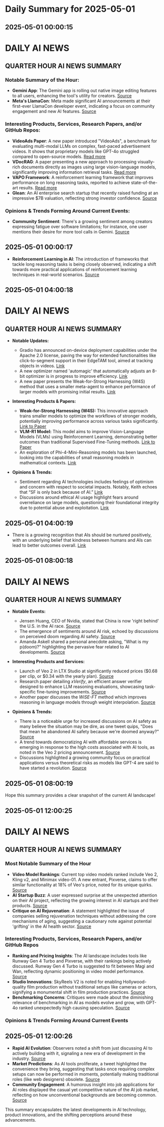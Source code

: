 # Daily Summary for 2025-05-01

## 2025-05-01 00:00:15

# DAILY AI NEWS

## QUARTER HOUR AI NEWS SUMMARY

### Notable Summary of the Hour:
- **Gemini App**: The Gemini app is rolling out native image editing features to all users, enhancing the tool's utility for creators. [Source](https://x.com/i/web/status/1917727175488463014)
- **Meta's LlamaCon**: Meta made significant AI announcements at their first-ever LlamaCon developer event, indicating a focus on community engagement and new AI features. [Source](https://x.com/i/web/status/1917700546456158323)

### Interesting Products, Services, Research Papers, and/or GitHub Repos:
- **VideoAds Paper**: A new paper introduced "VideoAds", a benchmark for evaluating multi-modal LLMs on complex, fast-paced advertisement videos. It shows that proprietary models like GPT-4o struggled compared to open-source models. [Read more](https://x.com/i/web/status/1917710555466420384)
- **VDocRAG**: A paper presenting a new approach to processing visually-rich documents directly as images using large vision-language models, significantly improving information retrieval tasks. [Read more](https://x.com/i/web/status/1917694197957611965)
- **VAPO Framework**: A reinforcement learning framework that improves performance on long reasoning tasks, reported to achieve state-of-the-art results. [Read more](https://x.com/i/web/status/1917679098622796130)
- **Glean**: An AI enterprise search startup that recently raised funding at an impressive $7B valuation, reflecting strong investor confidence. [Source](https://x.com/i/web/status/1917701676489756701)

### Opinions & Trends Forming Around Current Events:
- **Community Sentiment**: There's a growing sentiment among creators expressing fatigue over software limitations; for instance, one user mentions their desire for more tool calls in Gemini. [Source](https://x.com/i/web/status/1917711848796770477)

## 2025-05-01 00:00:17

- **Reinforcement Learning in AI**: The introduction of frameworks that tackle long reasoning tasks is being closely observed, indicating a shift towards more practical applications of reinforcement learning techniques in real-world scenarios. [Source](https://x.com/i/web/status/1917679098622796130)

## 2025-05-01 04:00:18

# DAILY AI NEWS

## QUARTER HOUR AI NEWS SUMMARY

- **Notable Updates:**
  - Gradio has announced on-device deployment capabilities under the Apache 2.0 license, paving the way for extended functionalities like click-to-segment support in their EdgeTAM tool, aimed at tracking objects in videos. [Link](https://x.com/i/web/status/1917789152915120481)
  - A new optimizer named 'automagic' that automatically adjusts an 8-bit optimizer is in progress to improve efficiency. [Link](https://x.com/i/web/status/1917789003958608243)
  - A new paper presents the Weak-for-Strong Harnessing (W4S) method that uses a smaller meta-agent to enhance performance of larger models with promising initial results. [Link](https://x.com/i/web/status/1917771456735236268)

- **Interesting Products & Papers:**
  - **Weak-for-Strong Harnessing (W4S):** This innovative approach trains smaller models to optimize the workflows of stronger models, potentially improving performance across various tasks significantly. [Link to Paper](https://x.com/i/web/status/1917771456735236268)
  - **VLM-R1 Model:** This model aims to improve Vision-Language Models (VLMs) using Reinforcement Learning, demonstrating better outcomes than traditional Supervised Fine-Tuning methods. [Link to Paper](https://x.com/i/web/status/1917756357278851085)
  - An exploration of Phi-4-Mini-Reasoning models has been launched, looking into the capabilities of small reasoning models in mathematical contexts. [Link](https://x.com/i/web/status/1917761687723147707)

- **Opinions & Trends:**
  - Sentiment regarding AI technologies includes feelings of optimism and concern with respect to societal impacts. Notably, Keith echoes that “SF is only back because of AI.” [Link](https://x.com/i/web/status/1917779364042924091)
  - Discussions around ethical AI usage highlight fears around overreliance on large models, questioning their foundational integrity due to potential abuse and exploitation. [Link](https://x.com/i/web/status/1917773475361743194)

## 2025-05-01 04:00:19

- There is a growing recognition that AIs should be nurtured positively, with an underlying belief that kindness between humans and AIs can lead to better outcomes overall. [Link](https://x.com/i/web/status/1917773832225710541)

## 2025-05-01 08:00:18

# DAILY AI NEWS

## QUARTER HOUR AI NEWS SUMMARY

- **Notable Events:**  
  - Jensen Huang, CEO of Nvidia, stated that China is now 'right behind' the U.S. in the AI race. [Source](https://x.com/i/web/status/1917844197391925481)  
  - The emergence of sentiments around AI risk, echoed by discussions on perceived doom regarding AI safety. [Source](https://x.com/i/web/status/1917838410645135436)  
  - Amanda Askell shared a personal anecdote asking, "What is my p(doom)?" highlighting the pervasive fear related to AI developments. [Source](https://x.com/i/web/status/1917850572130013280)  

- **Interesting Products and Services:**  
  - Launch of Veo 2 in LTX Studio at significantly reduced prices ($0.68 per clip, or $0.34 with the yearly plan). [Source](https://x.com/i/web/status/1917838270093840812)  
  - Research paper detailing *xVerify*, an efficient answer verifier designed to enhance LLM reasoning evaluations, showcasing task-specific fine-tuning improvements. [Source](https://x.com/i/web/status/1917817258207773071)  
  - Another paper discusses the *WiSE-FT* method which improves reasoning in language models through weight interpolation. [Source](https://x.com/i/web/status/1917801907260707157)  

- **Opinions & Trends:**  
  - There is a noticeable urge for increased discussions on AI safety as many believe the situation may be dire, as one tweet quips, "Does that mean he abandoned AI safety because we're doomed anyway?" [Source](https://x.com/i/web/status/1917838410645135436)  
  - A trend towards democratizing AI with affordable services is emerging in response to the high costs associated with AI tools, as noted in the Veo 2 pricing announcement. [Source](https://x.com/i/web/status/1917838270093840812)  
  - Discussions highlighted a growing community focus on practical applications versus theoretical risks as models like GPT-4 are said to have started a revolution. [Source](https://x.com/i/web/status/1917844583490412545)

## 2025-05-01 08:00:19

Hope this summary provides a clear snapshot of the current AI landscape!

## 2025-05-01 12:00:25

# DAILY AI NEWS

## QUARTER HOUR AI NEWS SUMMARY

### Most Notable Summary of the Hour
- **Video Model Rankings**: Current top video models ranked include Veo 2, Kling v2, and Minimax video-01. A new entrant, Pixverse, claims to offer similar functionality at 18% of Veo's price, noted for its unique quirks. [Source](https://x.com/i/web/status/1917867724937535845) 
- **AI Startup Buzz**: A user expressed surprise at the unexpected attention on their AI project, reflecting the growing interest in AI startups and their products. [Source](https://x.com/i/web/status/1917904501672993006)  
- **Critique on AI Rejuvenation**: A statement highlighted the issue of companies selling rejuvenation techniques without addressing the core mechanisms of aging, suggesting a cautionary note against potential 'grifting' in the AI health sector. [Source](https://x.com/i/web/status/1917903399573475558)

### Interesting Products, Services, Research Papers, and/or GitHub Repos
- **Ranking and Pricing Insights**: The AI landscape includes tools like Runway Gen 4 Turbo and Pixverse, with their rankings being actively discussed. Runway Gen 4 Turbo is suggested to fit between Magi and Wan, reflecting dynamic positioning in video model performance. [Source](https://x.com/i/web/status/1917871340381495582) 
- **Studio Innovations**: SkyReels V2 is noted for enabling Hollywood-quality film production without traditional setups like cameras or actors, signifying a monumental shift in film production practices. [Source](https://x.com/i/web/status/1917857601808916544) 
- **Benchmarking Concerns**: Critiques were made about the diminishing relevance of benchmarking in AI as models evolve and grow, with GPT-4o ranked unexpectedly high causing speculation. [Source](https://x.com/i/web/status/1917896617275044196)  

### Opinions & Trends Forming Around Current Events

## 2025-05-01 12:00:26

- **Rapid AI Evolution**: Observers noted a shift from just discussing AI to actively building with it, signaling a new era of development in the industry. [Source](https://x.com/i/web/status/1917901176181305623) 
- **Market Predictions**: As AI tools proliferate, a tweet highlighted the convenience they bring, suggesting that tasks once requiring complex setups can now be performed in moments, potentially making traditional roles (like web designers) obsolete. [Source](https://x.com/i/web/status/1917878641385705756) 
- **Community Engagement**: A humorous insight into job applications for AI roles displayed the casual yet competitive nature of the AI job market, reflecting on how unconventional backgrounds are becoming common. [Source](https://x.com/i/web/status/1917896473863504366) 

This summary encapsulates the latest developments in AI technology, product innovations, and the shifting perceptions around these advancements.

